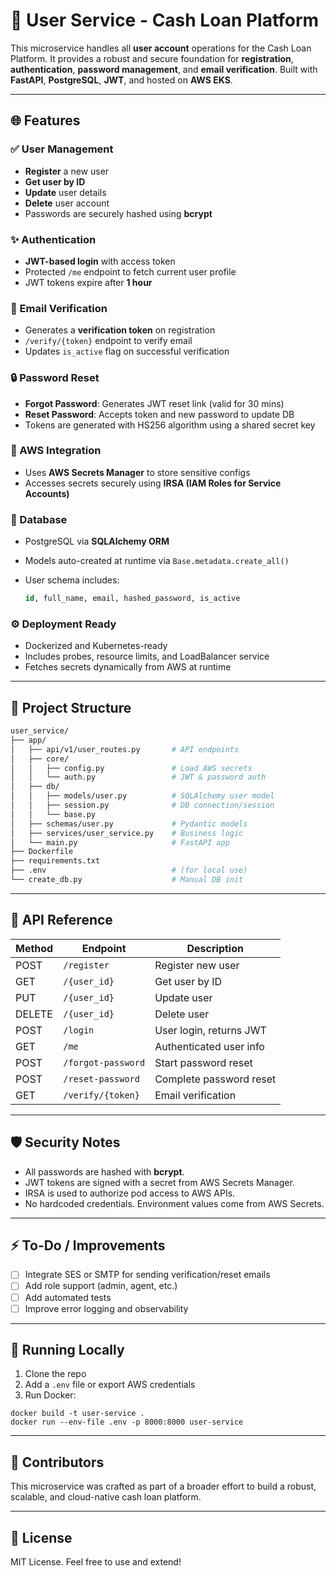 # 🚀 User Service - Cash Loan Platform

This microservice handles all **user account** operations for the Cash Loan Platform. It provides a robust and secure foundation for **registration**, **authentication**, **password management**, and **email verification**. Built with **FastAPI**, **PostgreSQL**, **JWT**, and hosted on **AWS EKS**.

---

## 🌐 Features

### ✅ User Management

* **Register** a new user
* **Get user by ID**
* **Update** user details
* **Delete** user account
* Passwords are securely hashed using **bcrypt**

### ✨ Authentication

* **JWT-based login** with access token
* Protected `/me` endpoint to fetch current user profile
* JWT tokens expire after **1 hour**

### 🔐 Email Verification

* Generates a **verification token** on registration
* `/verify/{token}` endpoint to verify email
* Updates `is_active` flag on successful verification

### 🔒 Password Reset

* **Forgot Password**: Generates JWT reset link (valid for 30 mins)
* **Reset Password**: Accepts token and new password to update DB
* Tokens are generated with HS256 algorithm using a shared secret key

### 🚀 AWS Integration

* Uses **AWS Secrets Manager** to store sensitive configs
* Accesses secrets securely using **IRSA (IAM Roles for Service Accounts)**

### 🚄 Database

* PostgreSQL via **SQLAlchemy ORM**
* Models auto-created at runtime via `Base.metadata.create_all()`
* User schema includes:

  ```sql
  id, full_name, email, hashed_password, is_active
  ```

### ⚙️ Deployment Ready

* Dockerized and Kubernetes-ready
* Includes probes, resource limits, and LoadBalancer service
* Fetches secrets dynamically from AWS at runtime

---

## 📄 Project Structure

```bash
user_service/
├── app/
│   ├── api/v1/user_routes.py       # API endpoints
│   ├── core/
│   │   ├── config.py               # Load AWS secrets
│   │   └── auth.py                 # JWT & password auth
│   ├── db/
│   │   ├── models/user.py          # SQLAlchemy user model
│   │   ├── session.py              # DB connection/session
│   │   └── base.py
│   ├── schemas/user.py             # Pydantic models
│   ├── services/user_service.py    # Business logic
│   └── main.py                     # FastAPI app
├── Dockerfile
├── requirements.txt
├── .env                            # (for local use)
└── create_db.py                    # Manual DB init
```

---

## 📝 API Reference

| Method | Endpoint           | Description             |
| ------ | ------------------ | ----------------------- |
| POST   | `/register`        | Register new user       |
| GET    | `/{user_id}`       | Get user by ID          |
| PUT    | `/{user_id}`       | Update user             |
| DELETE | `/{user_id}`       | Delete user             |
| POST   | `/login`           | User login, returns JWT |
| GET    | `/me`              | Authenticated user info |
| POST   | `/forgot-password` | Start password reset    |
| POST   | `/reset-password`  | Complete password reset |
| GET    | `/verify/{token}`  | Email verification      |

---

## 🛡️ Security Notes

* All passwords are hashed with **bcrypt**.
* JWT tokens are signed with a secret from AWS Secrets Manager.
* IRSA is used to authorize pod access to AWS APIs.
* No hardcoded credentials. Environment values come from AWS Secrets.

---

## ⚡ To-Do / Improvements

* [ ] Integrate SES or SMTP for sending verification/reset emails
* [ ] Add role support (admin, agent, etc.)
* [ ] Add automated tests
* [ ] Improve error logging and observability

---

## 🚀 Running Locally

1. Clone the repo
2. Add a `.env` file or export AWS credentials
3. Run Docker:

```
docker build -t user-service .
docker run --env-file .env -p 8000:8000 user-service
```

---

## 🛌 Contributors

This microservice was crafted as part of a broader effort to build a robust, scalable, and cloud-native cash loan platform.

---

## 🔗 License

MIT License. Feel free to use and extend!
